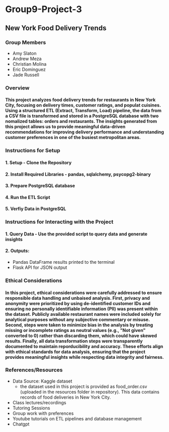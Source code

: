 # Group9-Project-3

## New York Food Delivery Trends

### Group Members
- Amy Slaton
- Andrew Meza
- Christian Molina 
- Eric Dominguez
- Jade Russell

### Overview
#### This project analyzes food delivery trends for restaurants in New York City, focusing on delivery times, customer ratings, and populat cuisines. Using a structured ETL (Extract, Transform, Load) pipeline, the data from a CSV file is transformed and stored in a PostgreSQL database with two nomalized tables: orders and restaurants. The insights generated from this project allows us to provide meaningful data-driven recommendations for improving delivery performance and understanding customer preferences in one of the busiest metropolitan areas. 

### Instructions for Setup
#### 1. Setup - Clone the Repository
#### 2. Install Required Libraries - pandas, sqlalchemy, psycopg2-binary
#### 3. Prepare PostgreSQL database
#### 4. Run the ETL Script
#### 5. Verfiy Data in PostgreSQL

### Instructions for Interacting with the Project
#### 1. Query Data - Use the provided script to query data and generate insights
#### 2. Outputs:
- Pandas DataFrame results printed to the terminal
- Flask API for JSON output

### Ethical Considerations
#### In this project, ethical considerations were carefully addressed to ensure responsible data handling and unbaised analysis. First, privacy and anonymity were prioritized by using de-identified customer IDs and ensuring no personally identifiable information (PII) was present within the dataset. Publicly available restaurant names were included solely for analytical purposes without any subjective commentary or misuse. Second, steps were taken to minimize bias in the analysis by treating missing or incomplete ratings as neutral values (e.g., "Not given" converted to 0) rather than discarding them, which could have skewed results. Finally, all data transformation steps were transparently documented to maintain reporducibility and accuracy. These efforts align with ethical standards for data analysis, ensuring that the project provides meaningful insights while respecting data integrity and fairness. 

### References/Resources
- Data Source: Kaggle dataset  
    - the dataset used in this project is provided as food_order.csv (uploaded in the resources folder in repository). This data contains records of food deliveries in New York City. 
- Class lectures/recordings
- Tutoring Sessions
- Group work with preferences
- Youtube tutorials on ETL pipelines and database management 
- Chatgpt
